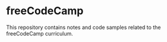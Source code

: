 # freeCodeCamp
This repository contains notes and code samples related to the freeCodeCamp curriculum.   
